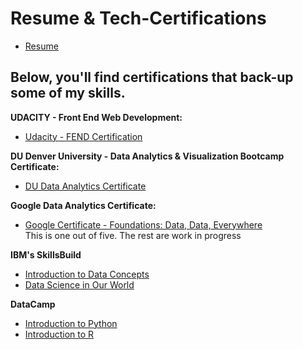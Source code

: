 # Resume & Tech-Certifications

- [Resume](https://github.com/vara-co/Tech-Certifications/blob/main/LauraVara_FEND_24.pdf)

## **Below, you'll find certifications that back-up some of my skills.**

**UDACITY - Front End Web Development:** <br>
- [Udacity - FEND Certification](https://github.com/vara-co/Tech-Certifications/blob/main/FEND_Certification.pdf)<br>

**DU Denver University - Data Analytics & Visualization Bootcamp Certificate:**  <br>
- [DU Data Analytics Certificate](https://github.com/vara-co/Tech-Certifications/blob/main/LMVS_DU_DAcertificate2024.pdf)<br>

**Google Data Analytics Certificate:** <br>
- [Google Certificate - Foundations: Data, Data, Everywhere](https://github.com/vara-co/Tech-Certifications/blob/main/Coursera%2045GZZLNM4F7T.png)<br>
This is one out of five. The rest are work in progress <br>

**IBM's SkillsBuild** <br>
- [Introduction to Data Concepts](https://github.com/vara-co/Tech-Certifications/blob/main/IBM_ITDC.png) <br>
- [Data Science in Our World](https://github.com/vara-co/Tech-Certifications/blob/main/IBM_DSIOW.png) <br>

**DataCamp** <br>
- [Introduction to Python](https://github.com/vara-co/Tech-Certifications/blob/main/DataCamp_IntroToPython.png) <br>
- [Introduction to R](https://github.com/vara-co/Tech-Certifications/blob/main/DataCamp_IntroToR.png) <br>
